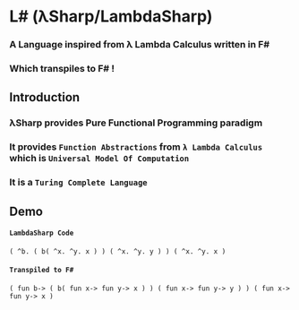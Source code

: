 # L# (λSharp/LambdaSharp)
### A Language inspired from λ Lambda Calculus written in F#

### Which transpiles to F# !


## Introduction

### λSharp provides Pure Functional Programming paradigm 
### It provides `Function Abstractions` from `λ Lambda Calculus` which is `Universal Model Of Computation`
### It is a `Turing Complete Language`


## Demo

#### `LambdaSharp Code`
```
( ^b. ( b( ^x. ^y. x ) ) ( ^x. ^y. y ) ) ( ^x. ^y. x )
```
       
#### `Transpiled to F#`
```f#
( fun b-> ( b( fun x-> fun y-> x ) ) ( fun x-> fun y-> y ) ) ( fun x-> fun y-> x )
```
